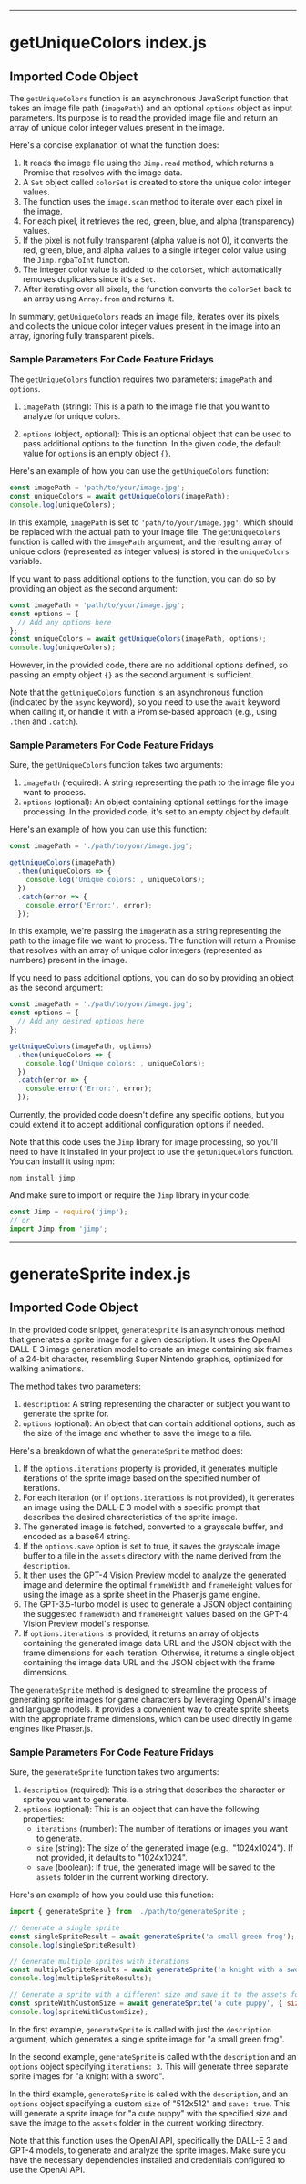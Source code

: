 
  
  
  
  

---
# getUniqueColors index.js
## Imported Code Object
The `getUniqueColors` function is an asynchronous JavaScript function that takes an image file path (`imagePath`) and an optional `options` object as input parameters. Its purpose is to read the provided image file and return an array of unique color integer values present in the image.

Here's a concise explanation of what the function does:

1. It reads the image file using the `Jimp.read` method, which returns a Promise that resolves with the image data.
2. A `Set` object called `colorSet` is created to store the unique color integer values.
3. The function uses the `image.scan` method to iterate over each pixel in the image.
4. For each pixel, it retrieves the red, green, blue, and alpha (transparency) values.
5. If the pixel is not fully transparent (alpha value is not 0), it converts the red, green, blue, and alpha values to a single integer color value using the `Jimp.rgbaToInt` function.
6. The integer color value is added to the `colorSet`, which automatically removes duplicates since it's a `Set`.
7. After iterating over all pixels, the function converts the `colorSet` back to an array using `Array.from` and returns it.

In summary, `getUniqueColors` reads an image file, iterates over its pixels, and collects the unique color integer values present in the image into an array, ignoring fully transparent pixels.

### Sample Parameters For Code Feature Fridays

The `getUniqueColors` function requires two parameters: `imagePath` and `options`.

1. `imagePath` (string): This is a path to the image file that you want to analyze for unique colors.

2. `options` (object, optional): This is an optional object that can be used to pass additional options to the function. In the given code, the default value for `options` is an empty object `{}`.

Here's an example of how you can use the `getUniqueColors` function:

```javascript
const imagePath = 'path/to/your/image.jpg';
const uniqueColors = await getUniqueColors(imagePath);
console.log(uniqueColors);
```

In this example, `imagePath` is set to `'path/to/your/image.jpg'`, which should be replaced with the actual path to your image file. The `getUniqueColors` function is called with the `imagePath` argument, and the resulting array of unique colors (represented as integer values) is stored in the `uniqueColors` variable.

If you want to pass additional options to the function, you can do so by providing an object as the second argument:

```javascript
const imagePath = 'path/to/your/image.jpg';
const options = {
  // Add any options here
};
const uniqueColors = await getUniqueColors(imagePath, options);
console.log(uniqueColors);
```

However, in the provided code, there are no additional options defined, so passing an empty object `{}` as the second argument is sufficient.

Note that the `getUniqueColors` function is an asynchronous function (indicated by the `async` keyword), so you need to use the `await` keyword when calling it, or handle it with a Promise-based approach (e.g., using `.then` and `.catch`).
### Sample Parameters For Code Feature Fridays

Sure, the `getUniqueColors` function takes two arguments:

1. `imagePath` (required): A string representing the path to the image file you want to process.
2. `options` (optional): An object containing optional settings for the image processing. In the provided code, it's set to an empty object by default.

Here's an example of how you can use this function:

```javascript
const imagePath = './path/to/your/image.jpg';

getUniqueColors(imagePath)
  .then(uniqueColors => {
    console.log('Unique colors:', uniqueColors);
  })
  .catch(error => {
    console.error('Error:', error);
  });
```

In this example, we're passing the `imagePath` as a string representing the path to the image file we want to process. The function will return a Promise that resolves with an array of unique color integers (represented as numbers) present in the image.

If you need to pass additional options, you can do so by providing an object as the second argument:

```javascript
const imagePath = './path/to/your/image.jpg';
const options = {
  // Add any desired options here
};

getUniqueColors(imagePath, options)
  .then(uniqueColors => {
    console.log('Unique colors:', uniqueColors);
  })
  .catch(error => {
    console.error('Error:', error);
  });
```

Currently, the provided code doesn't define any specific options, but you could extend it to accept additional configuration options if needed.

Note that this code uses the `Jimp` library for image processing, so you'll need to have it installed in your project to use the `getUniqueColors` function. You can install it using npm:

```
npm install jimp
```

And make sure to import or require the `Jimp` library in your code:

```javascript
const Jimp = require('jimp');
// or
import Jimp from 'jimp';
```

---
# generateSprite index.js
## Imported Code Object
In the provided code snippet, `generateSprite` is an asynchronous method that generates a sprite image for a given description. It uses the OpenAI DALL-E 3 image generation model to create an image containing six frames of a 24-bit character, resembling Super Nintendo graphics, optimized for walking animations.

The method takes two parameters:

1. `description`: A string representing the character or subject you want to generate the sprite for.
2. `options` (optional): An object that can contain additional options, such as the size of the image and whether to save the image to a file.

Here's a breakdown of what the `generateSprite` method does:

1. If the `options.iterations` property is provided, it generates multiple iterations of the sprite image based on the specified number of iterations.
2. For each iteration (or if `options.iterations` is not provided), it generates an image using the DALL-E 3 model with a specific prompt that describes the desired characteristics of the sprite image.
3. The generated image is fetched, converted to a grayscale buffer, and encoded as a base64 string.
4. If the `options.save` option is set to true, it saves the grayscale image buffer to a file in the `assets` directory with the name derived from the `description`.
5. It then uses the GPT-4 Vision Preview model to analyze the generated image and determine the optimal `frameWidth` and `frameHeight` values for using the image as a sprite sheet in the Phaser.js game engine.
6. The GPT-3.5-turbo model is used to generate a JSON object containing the suggested `frameWidth` and `frameHeight` values based on the GPT-4 Vision Preview model's response.
7. If `options.iterations` is provided, it returns an array of objects containing the generated image data URL and the JSON object with the frame dimensions for each iteration. Otherwise, it returns a single object containing the image data URL and the JSON object with the frame dimensions.

The `generateSprite` method is designed to streamline the process of generating sprite images for game characters by leveraging OpenAI's image and language models. It provides a convenient way to create sprite sheets with the appropriate frame dimensions, which can be used directly in game engines like Phaser.js.

### Sample Parameters For Code Feature Fridays

Sure, the `generateSprite` function takes two arguments:

1. `description` (required): This is a string that describes the character or sprite you want to generate.
2. `options` (optional): This is an object that can have the following properties:
   - `iterations` (number): The number of iterations or images you want to generate.
   - `size` (string): The size of the generated image (e.g., "1024x1024"). If not provided, it defaults to "1024x1024".
   - `save` (boolean): If true, the generated image will be saved to the `assets` folder in the current working directory.

Here's an example of how you could use this function:

```javascript
import { generateSprite } from './path/to/generateSprite';

// Generate a single sprite
const singleSpriteResult = await generateSprite('a small green frog');
console.log(singleSpriteResult);

// Generate multiple sprites with iterations
const multipleSpriteResults = await generateSprite('a knight with a sword', { iterations: 3 });
console.log(multipleSpriteResults);

// Generate a sprite with a different size and save it to the assets folder
const spriteWithCustomSize = await generateSprite('a cute puppy', { size: '512x512', save: true });
console.log(spriteWithCustomSize);
```

In the first example, `generateSprite` is called with just the `description` argument, which generates a single sprite image for "a small green frog".

In the second example, `generateSprite` is called with the `description` and an `options` object specifying `iterations: 3`. This will generate three separate sprite images for "a knight with a sword".

In the third example, `generateSprite` is called with the `description`, and an `options` object specifying a custom `size` of "512x512" and `save: true`. This will generate a sprite image for "a cute puppy" with the specified size and save the image to the `assets` folder in the current working directory.

Note that this function uses the OpenAI API, specifically the DALL-E 3 and GPT-4 models, to generate and analyze the sprite images. Make sure you have the necessary dependencies installed and credentials configured to use the OpenAI API.

  
  
  
  